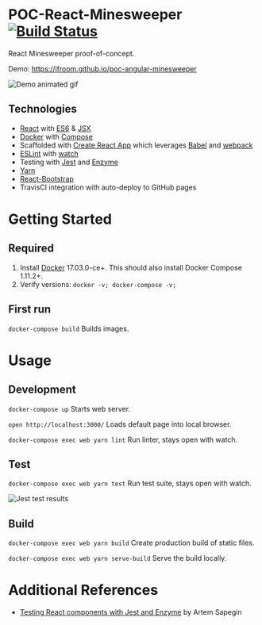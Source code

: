 # POC-React-Minesweeper [![Build Status](https://travis-ci.org/jfroom/poc-react-minesweeper.svg?branch=master)](https://travis-ci.org/jfroom/poc-react-minesweeper)

React Minesweeper proof-of-concept.

Demo: https://jfroom.github.io/poc-angular-minesweeper

![Demo animated gif](https://cloud.githubusercontent.com/assets/943108/24680649/9a204558-1946-11e7-8210-f8b8e4636114.gif)

## Technologies
- [React](https://facebook.github.io/react) with [ES6](https://github.com/lukehoban/es6features) & [JSX](https://facebook.github.io/react/docs/jsx-in-depth.html)
- [Docker](https://docs.docker.com/) with [Compose](https://docs.docker.com/compose/)
- Scaffolded with [Create React App](https://github.com/facebookincubator/create-react-app) which leverages [Babel](https://babeljs.io/) and [webpack](https://webpack.js.org)
- [ESLint](http://eslint.org/) with [watch](https://github.com/rizowski/eslint-watch)
- Testing with [Jest](https://facebook.github.io/jest/) and [Enzyme](http://airbnb.io/enzyme/)
- [Yarn](https://yarnpkg.com)
- [React-Bootstrap](https://react-bootstrap.github.io/)
- TravisCI integration with auto-deploy to GitHub pages

# Getting Started

## Required

1. Install [Docker](https://www.docker.com/) 17.03.0-ce+. This should also install Docker Compose 1.11.2+.
2. Verify versions: `docker -v; docker-compose -v;`

## First run
`docker-compose build` Builds images.

# Usage
## Development
`docker-compose up` Starts web server.

`open http://localhost:3000/` Loads default page into local browser.

`docker-compose exec web yarn lint` Run linter, stays open with watch.

## Test
`docker-compose exec web yarn test` Run test suite, stays open with watch.

![Jest test results](https://cloud.githubusercontent.com/assets/943108/24680654/9c5de0e6-1946-11e7-98c3-632afd5bdff5.png)


## Build
`docker-compose exec web yarn build` Create production build of static files.

`docker-compose exec web yarn serve-build` Serve the build locally.

# Additional References
- [Testing React components with Jest and Enzyme](https://hackernoon.com/testing-react-components-with-jest-and-enzyme-41d592c174f) by Artem Sapegin  

